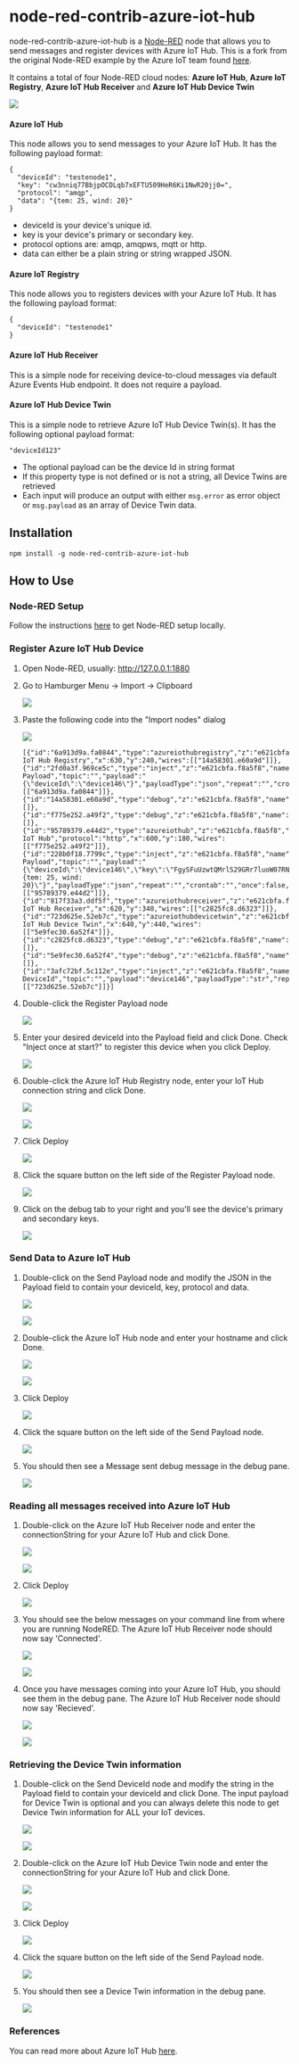 # node-red-contrib-azure-iot-hub

node-red-contrib-azure-iot-hub is a <a href="http://nodered.org" target="_new">Node-RED</a> node that allows you to send messages and register devices with Azure IoT Hub. This is a fork from the original Node-RED example by the Azure IoT team found [here](https://github.com/Azure/azure-iot-sdks/tree/master/node/device/node-red).

It contains a total of four Node-RED cloud nodes: **Azure IoT Hub**, **Azure IoT Registry**, **Azure IoT Hub Receiver** and **Azure IoT Hub Device Twin**

![](images/flow-nodes-1.png)

#### Azure IoT Hub

This node allows you to send messages to your Azure IoT Hub.  It has the following payload format:
```
{
  "deviceId": "testenode1",
  "key": "cw3nniq77BbjpOCDLqb7xEFTU509HeR6Ki1NwR20jj0=",
  "protocol": "amqp",
  "data": "{tem: 25, wind: 20}"
}
```
- deviceId is your device's unique id.
- key is your device's primary or secondary key.
- protocol options are: amqp, amqpws, mqtt or http.
- data can either be a plain string or string wrapped JSON.

#### Azure IoT Registry

This node allows you to registers devices with your Azure IoT Hub. It has the following payload format:

```
{
  "deviceId": "testenode1"
}
```

#### Azure IoT Hub Receiver

This is a simple node for receiving device-to-cloud messages via default Azure Events Hub endpoint. It does not require a payload.


#### Azure IoT Hub Device Twin

This is a simple node to retrieve Azure IoT Hub Device Twin(s). It has the following optional payload format:

```
"deviceId123"
```
- The optional payload can be the device Id in string format
- If this property type is not defined or is not a string, all Device Twins are retrieved
- Each input will produce an output with either ```msg.error``` as error object or ```msg.payload``` as an array of Device Twin data.


## Installation

```
npm install -g node-red-contrib-azure-iot-hub
```



## How to Use


### Node-RED Setup
Follow the instructions [here](http://nodered.org/docs/getting-started/installation) to get Node-RED setup locally.

### Register Azure IoT Hub Device

1. Open Node-RED, usually: <http://127.0.0.1:1880>

2. Go to Hamburger Menu -> Import -> Clipboard

    ![](images/import-clip.png)

3. Paste the following code into the "Import nodes" dialog

    ![](images/import-nodes-2.png)

    ```
    [{"id":"6a913d9a.fa0844","type":"azureiothubregistry","z":"e621cbfa.f8a5f8","name":"Azure IoT Hub Registry","x":630,"y":240,"wires":[["14a58301.e60a9d"]]},{"id":"2fd0a3f.969ce5c","type":"inject","z":"e621cbfa.f8a5f8","name":"Register Payload","topic":"","payload":"{\"deviceId\":\"device146\"}","payloadType":"json","repeat":"","crontab":"","once":false,"x":400,"y":240,"wires":[["6a913d9a.fa0844"]]},{"id":"14a58301.e60a9d","type":"debug","z":"e621cbfa.f8a5f8","name":"Log","active":true,"console":"false","complete":"true","x":910,"y":240,"wires":[]},{"id":"f775e252.a49f2","type":"debug","z":"e621cbfa.f8a5f8","name":"Log","active":true,"console":"false","complete":"true","x":910,"y":180,"wires":[]},{"id":"95789379.e44d2","type":"azureiothub","z":"e621cbfa.f8a5f8","name":"Azure IoT Hub","protocol":"http","x":600,"y":180,"wires":[["f775e252.a49f2"]]},{"id":"228b0f18.7799c","type":"inject","z":"e621cbfa.f8a5f8","name":"Send Payload","topic":"","payload":"{\"deviceId\":\"device146\",\"key\":\"FgySFuUzwtQMrlS29GRr7luoW07RNAmKcMy5oPDA8pA=\",\"protocol\":\"http\",\"data\":\"{tem: 25, wind: 20}\"}","payloadType":"json","repeat":"","crontab":"","once":false,"x":390,"y":180,"wires":[["95789379.e44d2"]]},{"id":"817f33a3.ddf5f","type":"azureiothubreceiver","z":"e621cbfa.f8a5f8","name":"Azure IoT Hub Receiver","x":620,"y":340,"wires":[["c2825fc8.d6323"]]},{"id":"723d625e.52eb7c","type":"azureiothubdevicetwin","z":"e621cbfa.f8a5f8","name":"Azure IoT Hub Device Twin","x":640,"y":440,"wires":[["5e9fec30.6a52f4"]]},{"id":"c2825fc8.d6323","type":"debug","z":"e621cbfa.f8a5f8","name":"Log","active":true,"console":"false","complete":"true","x":910,"y":340,"wires":[]},{"id":"5e9fec30.6a52f4","type":"debug","z":"e621cbfa.f8a5f8","name":"Log","active":true,"console":"false","complete":"true","x":910,"y":440,"wires":[]},{"id":"3afc72bf.5c112e","type":"inject","z":"e621cbfa.f8a5f8","name":"Send DeviceId","topic":"","payload":"device146","payloadType":"str","repeat":"","crontab":"","once":false,"x":400,"y":440,"wires":[["723d625e.52eb7c"]]}]
    ```
4. Double-click the Register Payload node

    ![](images/register-payload-node.png)

5. Enter your desired deviceId into the Payload field and click Done. Check "Inject once at start?" to register this device when you click Deploy.

    ![](images/register-payload-input.png)

6. Double-click the Azure IoT Hub Registry node, enter your IoT Hub connection string and click Done.

    ![](images/azureiot-registry-node.png) 
    
    ![](images/azureiot-registry-input.png)

7. Click Deploy

    ![](images/deploy.png)

8. Click the square button on the left side of the Register Payload node.
    
    ![](images/register-payload-node.png)

9. Click on the debug tab to your right and you'll see the device's primary and secondary keys.

    ![](images/device-register-output.png)


### Send Data to Azure IoT Hub

1. Double-click on the Send Payload node and modify the JSON in the Payload field to contain your deviceId, key, protocol and data.

    ![](images/send-payload-node.png)

    ![](images/send-payload-input.png)

2. Double-click the Azure IoT Hub node and enter your hostname and click Done.

    ![](images/azureiot-hub-node.png)

    ![](images/azureiot-hub-input.png)

3. Click Deploy

    ![](images/deploy.png)

4. Click the square button on the left side of the Send Payload node.
    
    ![](images/send-payload-node.png)

5. You should then see a Message sent debug message in the debug pane.

    ![](images/message-sent.png)


### Reading all messages received into Azure IoT Hub

1. Double-click on the Azure IoT Hub Receiver node and enter the connectionString for your Azure IoT Hub and click Done.

    ![](images/azureiot-hub-receiver-node.png)

    ![](images/azureiot-hub-receiver-input.png)

2. Click Deploy

    ![](images/deploy.png)

4. You should see the below messages on your command line from where you are running NodeRED. The Azure IoT Hub Receiver node should now say 'Connected'.
    
    ![](images/azureiot-hub-receiver-cmd_logs.png)

    ![](images/azureiot-hub-receiver-node-connected.png)

5. Once you have messages coming into your Azure IoT Hub, you should see them in the debug pane. The Azure IoT Hub Receiver node should now say 'Recieved'.

    ![](images/azureiot-hub-receiver-output.png)

    ![](images/azureiot-hub-receiver-node-received.png)

### Retrieving the Device Twin information

1. Double-click on the Send DeviceId node and modify the string in the Payload field to contain your deviceId and click Done. The input payload for Device Twin is optional and you can always delete this node to get Device Twin information for ALL your IoT devices.

    ![](images/send-deviceid-node.png)

    ![](images/send-deviceid-input.png)

2. Double-click on the Azure IoT Hub Device Twin node and enter the connectionString for your Azure IoT Hub and click Done.

    ![](images/azureiot-hub-device-twin-node.png)

    ![](images/azureiot-hub-device-twin-input.png)

3. Click Deploy

    ![](images/deploy.png)

4. Click the square button on the left side of the Send Payload node.
    
    ![](images/send-deviceid-node.png)

5. You should then see a Device Twin information in the debug pane.

    ![](images/send-deviceid-output.png)

### References
You can read more about Azure IoT Hub [here](https://azure.microsoft.com/en-us/documentation/services/iot-hub/).



